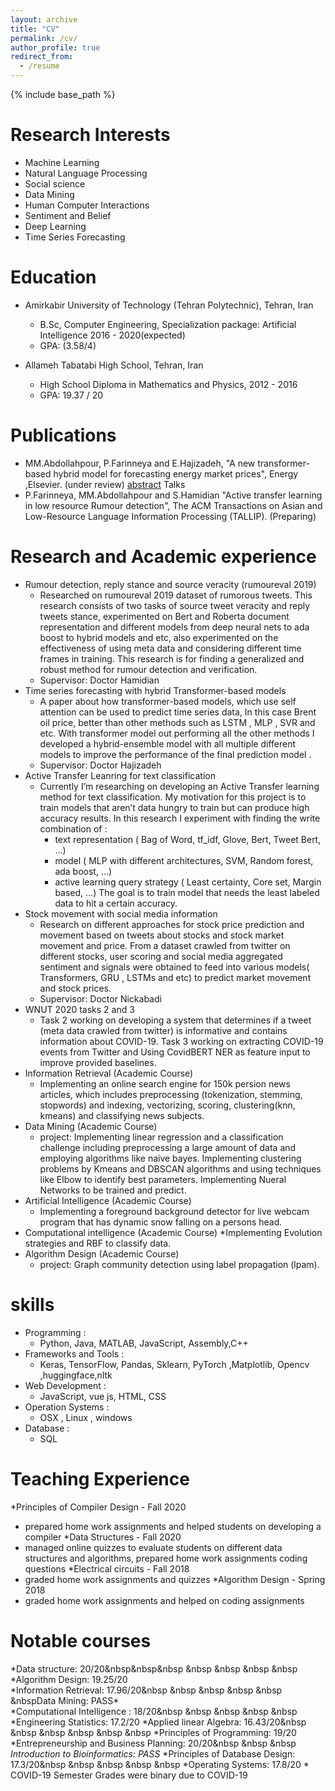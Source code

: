 ```yaml
---
layout: archive
title: "CV"
permalink: /cv/
author_profile: true
redirect_from:
  - /resume
---
```


{% include base_path %}


Research Interests
======
* Machine Learning
* Natural Language Processing
* Social science
* Data Mining
* Human Computer Interactions
* Sentiment and Belief
* Deep Learning
* Time Series Forecasting 


Education
======
* Amirkabir University of Technology (Tehran Polytechnic), Tehran, Iran
  * B.Sc, Computer Engineering, Specialization package: Artificial Intelligence 2016 - 2020(expected)
  * GPA: (3.58/4)

* Allameh Tabatabi High School, Tehran, Iran
  * High School Diploma in Mathematics and Physics, 2012 - 2016
  * GPA: 19.37 / 20

Publications
====== 
* MM.Abdollahpour, P.Farinneya and E.Hajizadeh, "A new transformer-based hybrid model for forecasting energy market prices", Energy ,Elsevier. (under review) [abstract](https://drive.google.com/file/d/1EwD4R21XPcLWpt4SGSzU5ycRwz87Rx1i/view)
Talks
* P.Farinneya, MM.Abdollahpour and S.Hamidian "Active transfer learning in low resource Rumour detection", The ACM Transactions on Asian and Low-Resource Language Information Processing (TALLIP). (Preparing)

Research and Academic experience
======
* Rumour detection, reply stance and source veracity (rumoureval 2019)
  * Researched on rumoureval 2019 dataset of rumorous  tweets. This research consists of two tasks of source tweet veracity and reply tweets stance, experimented on Bert and Roberta document representation and different models from deep neural nets to ada boost to hybrid models and etc, also  experimented on the effectiveness of using meta data and considering different time frames in training. This research is for finding a  generalized and robust method for rumour detection and verification.
  * Supervisor: Doctor Hamidian
* Time series forecasting with hybrid Transformer-based models
  * A paper about how transformer-based models, which use self attention can be used to predict time series data, In this case Brent oil price, better than other methods such as LSTM , MLP , SVR and etc. With transformer model out performing all the other methods I developed a hybrid-ensemble model with all multiple different models  to improve the performance of the final prediction model .
  * Supervisor: Doctor Hajizadeh
* Active Transfer Leanring for text classification
  * Currently I’m researching on developing an Active Transfer learning method for text classification. My motivation for this project is to train models that aren’t data hungry to train but can produce high accuracy results. In this research I experiment with finding the write combination of :
    * text representation ( Bag of Word, tf_idf, Glove, Bert, Tweet Bert, …)
    * model ( MLP with different architectures, SVM, Random forest, ada boost, …)
    * active learning query strategy ( Least certainty, Core set, Margin based, …) 
   The goal is to train model that needs the least labeled data to hit a certain accuracy.
* Stock movement with social media information 
  * Research on different approaches for stock price prediction and movement based on tweets about stocks and stock market movement and price. From a dataset crawled from twitter on different stocks, user scoring and social media aggregated sentiment and signals were obtained to feed into various models( Transformers, GRU , LSTMs and etc) to predict market movement and stock prices.
  * Supervisor: Doctor Nickabadi
* WNUT 2020 tasks 2 and 3
  * Task 2 working on developing a system that determines if a tweet (meta data crawled from twitter) is informative and contains information about COVID-19. Task 3 working on extracting COVID-19 events from Twitter and Using CovidBERT  NER as feature input to improve provided baselines.
* Information Retrieval (Academic Course)
  * Implementing an online search engine for 150k persion news articles, which includes preprocessing (tokenization, stemming, stopwords) and indexing, vectorizing, scoring, clustering(knn, kmeans) and classifying news subjects.
* Data Mining (Academic Course) 
  * project: Implementing linear regression and a classification challenge including preprocessing a large amount of data and employing algorithms like naive bayes.
Implementing clustering problems by Kmeans and DBSCAN algorithms and using techniques like Elbow to identify best parameters. Implementing Nueral Networks to be trained and predict.
* Artificial Intelligence (Academic Course)
  * Implementing a foreground background detector for live webcam program that has dynamic snow falling on a persons head.
* Computational intelligence (Academic Course)
  *Implementing Evolution strategies and RBF to classify data. 
* Algorithm Design (Academic Course) 
  * project: Graph community detection using label propagation (lpam).

skills
=======
* Programming : 
  * Python, Java, MATLAB, JavaScript, Assembly,C++ 
* Frameworks and Tools :  
  * Keras, TensorFlow, Pandas, Sklearn, PyTorch ,Matplotlib, Opencv ,huggingface,nltk
* Web Development : 
   * JavaScript, vue js, HTML, CSS 
* Operation Systems : 
  * OSX , Linux , windows
* Database : 
  * SQL 

Teaching Experience
======
*Principles of Compiler Design - Fall 2020
  * prepared home work assignments and helped students on developing a compiler
*Data Structures - Fall 2020
  * managed online quizzes to evaluate  students on different data structures and algorithms, prepared home work assignments coding questions
*Electrical circuits - Fall 2018
  * graded home work assignments and quizzes 
*Algorithm Design - Spring 2018
  * graded home work assignments  and helped on coding assignments

Notable courses
======
*Data structure: 20/20&nbsp&nbsp&nbsp &nbsp &nbsp &nbsp &nbsp *Algorithm Design: 19.25/20          
*Information Retrieval: 17.96/20&nbsp &nbsp &nbsp &nbsp &nbsp &nbspData Mining: PASS\*    
*Computational Intelligence : 18/20&nbsp &nbsp &nbsp &nbsp &nbsp *Engineering Statistics: 17.2/20
*Applied linear Algebra: 16.43/20&nbsp &nbsp &nbsp &nbsp &nbsp &nbsp  *Principles of  Programming: 19/20
*Entrepreneurship and Business Planning: 20/20&nbsp &nbsp &nbsp  *Introduction to Bioinformatics: PASS*
*Principles of Database Design: 17.3/20&nbsp &nbsp &nbsp &nbsp &nbsp *Operating Systems: 17.8/20
\* COVID-19 Semester Grades were binary due to COVID-19
